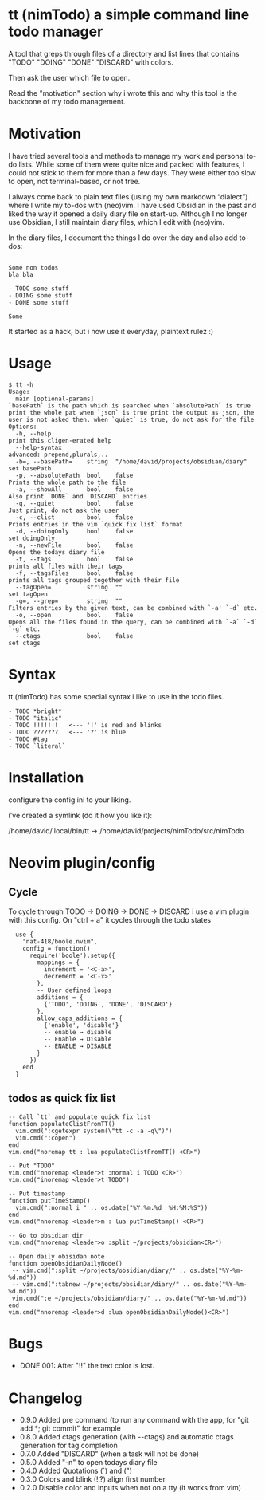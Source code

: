 tt (nimTodo) a simple command line todo manager
====================

A tool that greps through files of a directory and list lines 
that contains "TODO" "DOING" "DONE" "DISCARD" with colors.

Then ask the user which file to open.

Read the "motivation" section why i wrote this
and why this tool is the backbone of my todo management.



Motivation
====================

I have tried several tools and methods to manage my work and personal to-do lists. 
While some of them were quite nice and packed with features, I could not stick to them for more than a few days. 
They were either too slow to open, not terminal-based, or not free.

I always come back to plain text files (using my own markdown “dialect”) where I write my to-dos with (neo)vim. 
I have used Obsidian in the past and liked the way it opened a daily diary file on start-up. 
Although I no longer use Obsidian, I still maintain diary files, which I edit with (neo)vim.

In the diary files, I document the things I do over the day and also add to-dos:
```

Some non todos 
bla bla

- TODO some stuff 
- DOING some stuff 
- DONE some stuff 

Some 
```

It started as a hack, but i now use it everyday, plaintext rulez :)

Usage
====================

```
$ tt -h
Usage:
  main [optional-params] 
`basePath` is the path which is searched when `absolutePath` is true print the whole pat when `json` is true print the output as json, the user is not asked then. when `quiet` is true, do not ask for the file
Options:
  -h, --help                                                         print this cligen-erated help
  --help-syntax                                                      advanced: prepend,plurals,..
  -b=, --basePath=    string  "/home/david/projects/obsidian/diary"  set basePath
  -p, --absolutePath  bool    false                                  Prints the whole path to the file
  -a, --showAll       bool    false                                  Also print `DONE` and `DISCARD` entries
  -q, --quiet         bool    false                                  Just print, do not ask the user
  -c, --clist         bool    false                                  Prints entries in the vim `quick fix list` format
  -d, --doingOnly     bool    false                                  set doingOnly
  -n, --newFile       bool    false                                  Opens the todays diary file
  -t, --tags          bool    false                                  prints all files with their tags
  -f, --tagsFiles     bool    false                                  prints all tags grouped together with their file
  --tagOpen=          string  ""                                     set tagOpen
  -g=, --grep=        string  ""                                     Filters entries by the given text, can be combined with `-a' `-d` etc.
  -o, --open          bool    false                                  Opens all the files found in the query, can be combined with `-a` `-d` `-g` etc.
  --ctags             bool    false                                  set ctags
```

Syntax
====================

tt (nimTodo) has some special syntax i like to use in the todo files.

```
- TODO *bright*
- TODO "italic"
- TODO !!!!!!!   <--- '!' is red and blinks
- TODO ???????   <--- '?' is blue
- TODO #tag
- TODO `literal`
```

Installation
====================

configure the config.ini to your liking.

i've created a symlink (do it how you like it):

/home/david/.local/bin/tt -> /home/david/projects/nimTodo/src/nimTodo



Neovim plugin/config
====================

Cycle
--------------------

To cycle through TODO -> DOING -> DONE -> DISCARD i use a vim plugin with this config.
On "ctrl + a" it cycles through the todo states

```
  use {
    "nat-418/boole.nvim",
    config = function()
      require('boole').setup({
        mappings = {
          increment = '<C-a>',
          decrement = '<C-x>'
        },
        -- User defined loops
        additions = {
          {'TODO', 'DOING', 'DONE', 'DISCARD'}
        },
        allow_caps_additions = {
          {'enable', 'disable'}
          -- enable → disable
          -- Enable → Disable
          -- ENABLE → DISABLE
        }
      })
    end
  }
```

todos as quick fix list
--------------------

```
-- Call `tt` and populate quick fix list
function populateClistFromTT() 
  vim.cmd(":cgetexpr system(\"tt -c -a -q\")")
  vim.cmd(":copen")
end
vim.cmd("noremap tt : lua populateClistFromTT() <CR>")

-- Put "TODO"
vim.cmd("nnoremap <leader>t :normal i TODO <CR>")
vim.cmd("inoremap <leader>t TODO")

-- Put timestamp
function putTimeStamp() 
  vim.cmd(":normal i " .. os.date("%Y.%m.%d__%H:%M:%S"))
end
vim.cmd("nnoremap <leader>m : lua putTimeStamp() <CR>")

-- Go to obsidian dir
vim.cmd("nnoremap <leader>o :split ~/projects/obsidian<CR>")

-- Open daily obisidan note
function openObsidianDailyNode()
 -- vim.cmd(":split ~/projects/obsidian/diary/" .. os.date("%Y-%m-%d.md"))
 -- vim.cmd(":tabnew ~/projects/obsidian/diary/" .. os.date("%Y-%m-%d.md"))
 vim.cmd(":e ~/projects/obsidian/diary/" .. os.date("%Y-%m-%d.md"))
end
vim.cmd("nnoremap <leader>d :lua openObsidianDailyNode()<CR>")
```


Bugs
====================

- DONE 001: After "!!" the text color is lost.

Changelog
====================

- 0.9.0 Added pre command (to run any command with the app, for "git add *; git commit" for example
- 0.8.0 Added ctags generation (with --ctags) and automatic ctags generation for tag completion
- 0.7.0 Added "DISCARD" (when a task will not be done)
- 0.5.0 Added "-n" to open todays diary file
- 0.4.0 Added Quotations (`) and (")
- 0.3.0 Colors and blink (!,?) align first number
- 0.2.0 Disable color and inputs when not on a tty (it works from vim)
